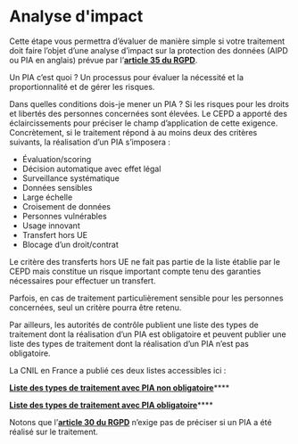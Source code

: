 # Analyse d'impact

Cette étape vous permettra d’évaluer de manière simple si votre traitement doit faire l’objet d’une analyse d’impact sur la protection des données \(AIPD ou  PIA en anglais\) prévue par l’[**article 35 du RGPD**](https://www.cnil.fr/fr/reglement-europeen-protection-donnees/chapitre4#Article35). 

Un PIA c’est quoi ? Un processus pour évaluer la nécessité et la proportionnalité et de gérer les risques. 

Dans quelles conditions dois-je mener un PIA ? Si les risques pour les droits et libertés des personnes concernées sont élevées. Le  CEPD a apporté des éclaircissements pour préciser le champ d’application de cette exigence. Concrètement, si le traitement répond à au moins deux des critères suivants, la réalisation d’un PIA s’imposera : 

* Évaluation/scoring
* Décision automatique avec effet légal
* Surveillance systématique
* Données sensibles
* Large échelle
* Croisement de données
* Personnes vulnérables
* Usage innovant
* Transfert hors UE
* Blocage d’un droit/contrat

Le critère des transferts hors UE ne fait pas partie de la liste établie par le CEPD mais constitue un risque important compte tenu des garanties nécessaires pour effectuer un transfert. 

Parfois, en cas de traitement particulièrement sensible pour les personnes concernées, seul un critère pourra être retenu. 

Par ailleurs, les autorités de contrôle publient une liste des types de traitement dont la réalisation d’un PIA est obligatoire et peuvent publier une liste des types de traitement dont la réalisation d’un PIA n’est pas obligatoire. 

La CNIL en France a publié ces deux listes accessibles ici : 

[**Liste des types de traitement avec PIA non obligatoire**](https://www.cnil.fr/sites/default/files/atoms/files/liste-traitements-aipd-non-requise.pdf)\*\*\*\*

[**Liste des types de traitement avec PIA obligatoire**](https://www.cnil.fr/sites/default/files/atoms/files/liste-traitements-aipd-requise.pdf)\*\*\*\*

Notons que l’[**article 30 du RGPD**](https://www.cnil.fr/fr/reglement-europeen-protection-donnees/chapitre4#Article30) n’exige pas de préciser si un PIA a été réalisé sur le traitement.  


